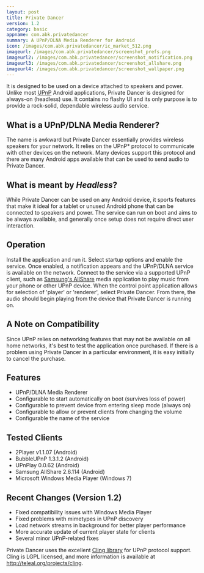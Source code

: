 ```yaml
---
layout: post
title: Private Dancer
version: 1.2
category: basic
appname: com.abk.privatedancer
summary: A UPnP/DLNA Media Renderer for Android
icon: /images/com.abk.privatedancer/ic_market_512.png
imageurl: /images/com.abk.privatedancer/screenshot_prefs.png
imageurl2: /images/com.abk.privatedancer/screenshot_notification.png
imageurl3: /images/com.abk.privatedancer/screenshot_allshare.png
imageurl4: /images/com.abk.privatedancer/screenshot_wallpaper.png
--- 
```


It is designed to be used on a device attached to speakers and power.  Unlike most [UPnP](http://www.upnp.org/) Android applications, Private Dancer is designed for always-on (headless) use.  It contains no flashy UI and its only purpose is to provide a rock-solid, dependable wireless audio service.

## What is a UPnP/DLNA Media Renderer?
The name is awkward but Private Dancer essentially provides wireless speakers for your network.  It relies on the UPnP* protocol to communicate with other devices on the network.  Many devices support this protocol and there are many Android apps available that can be used to send audio to Private Dancer.

## What is meant by *Headless*?
While Private Dancer can be used on any Android device, it sports features that make it ideal for a tablet or unused Android phone that can be connected to speakers and power.  The service can run on boot and aims to be always available, and generally once setup does not require direct user interaction.

## Operation
Install the application and run it. Select startup options and enable the service.  Once enabled, a notification appears and the UPnP/DLNA service is available on the network.  Connect to the service via a supported UPnP client, such as [Samsung's AllShare](http://www.samsung.com/global/allshare/pcsw/) media application to play music from your phone or other UPnP device.
When the control point application allows for selection of 'player' or 'renderer', select Private Dancer.  From there, the audio should begin playing from the device that Private Dancer is running on. 

## A Note on Compatibility
Since UPnP relies on networking features that may not be available on all home networks, it's best to test the application once purchased.  If there is a problem using Private Dancer in a particular environment, it is easy initially to cancel the purchase.

## Features

- UPnP/DLNA Media Renderer
- Configurable to start automatically on boot (survives loss of power)
- Configurable to prevent device from entering sleep mode (always on)
- Configurable to allow or prevent clients from changing the volume
- Configurable the name of the service

## Tested Clients

- 2Player v1.1.07 (Android)
- BubbleUPnP 1.3.1.2 (Android)
- UPnPlay 0.0.62 (Android)
- Samsung AllShare 2.6.114 (Android)
- Microsoft Windows Media Player (Windows 7)

## Recent Changes (Version 1.2)

- Fixed compatibility issues with Windows Media Player 
- Fixed problems with mimetypes in UPnP discovery
- Load network streams in background for better player performance
- More accurate update of current player state for clients
- Several minor UPnP-related fixes

Private Dancer uses the excellent [Cling library](http://teleal.org/projects/cling/) for UPnP protocol support.  Cling is LGPL licensed, and more information is available at http://teleal.org/projects/cling.
